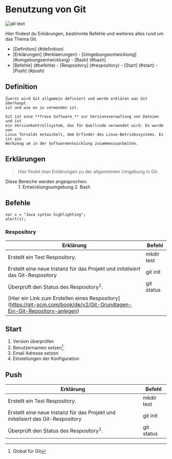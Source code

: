 # Benutzung von Git

![alt text](https://git-scm.com/images/logos/downloads/Git-Icon-1788C.png "Git Icon")

Hier findest du Erklärungen, bestimmte Befehle und weiteres alles rund um das Thema Git.

- [Definition] (#definition)
- [Erklärungen] (#erklaerungen)
		- [Umgebungsentwicklung] (#umgebungsentwicklung)
		- [Bash] (#bash)
- [Befehle] (#befehle)
		- [Respository] (#respository)
		- [Start] (#start)
		- [Push] (#push)
		
		
		




<a name ="definition"></a>
## Definition
	Zuerst wird Git allgemein definiert und werde erklären was Git überhaupt
	ist und wie es zu verwenden ist.
	
	Git ist eine **freie Software_** zur Versionsverwaltung von Dateien und ist
	ein Versionkontrollsystem, das für Quellcode verwendet wird. Es wurde von 
	Linus Torvalds entwickelt, dem Erfinder des Linux-Betriebssystems. Es ist ein
	Werkzeug um in der Softwareentwicklung zusammenzuarbeiten.
	
	
	
	
	
	
	

<a name ="erklaerungen"></a>
## Erklärungen

> Hier findet man Erklärungen zu der allgemeinem Umgebung in Git.
<dl>
  <dt>Diese Bereiche werden angesprochen:</dt>
  <dd>1. Entwicklungsumgebung 2. Bash</dd>

 





<a name ="befehle"></a>
## Befehle


```javas
var s = "Java syntax highlighting";
alert(s);
```




<a name ="respository"></a>
### Respository


| Erklärung |  Befehl   |
| --------- |  ------   |
| Erstellt ein Test Respository. | mkdir test |
| Erstellt eine neue Instanz für das Projekt und _initalisiert_ das Git-Respository | git init |
| Überprüft den Status des Respository<sup>1</sup>. | git status |
| [Hier ein Link zum Erstellen eines Respository] (https://git-scm.com/book/de/v2/Git-Grundlagen-Ein-Git-Repository-anlegen)




<a name ="start"></a>
## Start

 1. Version überprüfen 
 2. Benutzernamen setzen[^1].
 3. Email Adresse setzen
 4. Einstellungen der Konfiguration


[^1]: Global für Git


<a name ="push"></a>
## Push

| Erklärung |  Befehl   |
| --------- |  ------   |
| Erstellt ein Test Respository. | mkdir test |
| Erstellt eine neue Instanz für das Projekt und _initalisiert_ das Git-Respository | git init |
| Überprüft den Status des Respository<sup>1</sup>. | git status |















